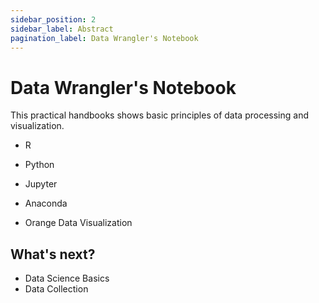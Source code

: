 ```yaml
---
sidebar_position: 2
sidebar_label: Abstract
pagination_label: Data Wrangler's Notebook
---
```


# Data Wrangler's Notebook

This practical handbooks shows basic principles of data processing and visualization.

- R
- Python
- Jupyter
- Anaconda

- Orange Data Visualization

## What's next?

- Data Science Basics
- Data Collection
